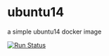 # ubuntu14
a simple ubuntu14 docker image

[![Run Status](https://api.shippable.com/projects/57dea1bf0973e60f00aa61f7/badge?branch=master)](https://app.shippable.com/projects/57dea1bf0973e60f00aa61f7)

